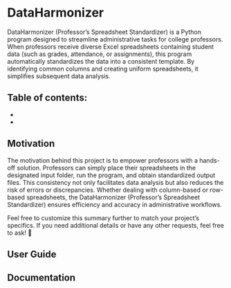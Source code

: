 # DataHarmonizer
DataHarmonizer (Professor’s Spreadsheet Standardizer) is a Python program designed to streamline administrative tasks for college professors. When professors receive diverse Excel spreadsheets containing student data (such as grades, attendance, or assignments), this program automatically standardizes the data into a consistent template. By identifying common columns and creating uniform spreadsheets, it simplifies subsequent data analysis.

Table of contents: 
- 
- 
-

## Motivation
The motivation behind this project is to empower professors with a hands-off solution. Professors can simply place their spreadsheets in the designated input folder, run the program, and obtain standardized output files. This consistency not only facilitates data analysis but also reduces the risk of errors or discrepancies. Whether dealing with column-based or row-based spreadsheets, the DataHarmonizer (Professor’s Spreadsheet Standardizer) ensures efficiency and accuracy in administrative workflows.

Feel free to customize this summary further to match your project’s specifics. If you need additional details or have any other requests, feel free to ask! 🚀
## User Guide

## Documentation